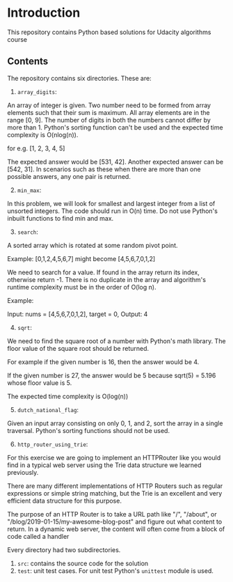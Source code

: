 # Introduction

This repository contains Python based solutions for Udacity algorithms course

## Contents 

The repository contains six directories. These are:

1. `array_digits`: 

An array of integer is given. Two number need to be formed from array elements such that their sum is maximum. All array elements are in the range [0, 9]. The number of digits in both the numbers cannot differ by more than 1. Python's sorting function can't be used and the expected time complexity is O(nlog(n)).

for e.g. [1, 2, 3, 4, 5]

The expected answer would be [531, 42]. Another expected answer can be [542, 31]. In scenarios such as these when there are more than one possible answers, any one pair is returned.

2. `min_max`:

In this problem, we will look for smallest and largest integer from a list of unsorted integers. The code should run in O(n) time. Do not use Python's inbuilt functions to find min and max.

3. `search`:

A sorted array which is rotated at some random pivot point.

Example: [0,1,2,4,5,6,7] might become [4,5,6,7,0,1,2]

We need to search for a value. If found in the array return its index, otherwise return -1. There is no duplicate in the array and algorithm's runtime complexity must be in the order of O(log n).

Example:

Input: nums = [4,5,6,7,0,1,2], target = 0, Output: 4

4. `sqrt`:

We need to find the square root of a number with Python's math library. The floor value of the square root should be returned.

For example if the given number is 16, then the answer would be 4.

If the given number is 27, the answer would be 5 because sqrt(5) = 5.196 whose floor value is 5.

The expected time complexity is O(log(n))

5. `dutch_national_flag`:

Given an input array consisting on only 0, 1, and 2, sort the array in a single traversal. Python's sorting functions should not be used.

6. `http_router_using_trie`:

For this exercise we are going to implement an HTTPRouter like you would find in a typical web server using the Trie data structure we learned previously.

There are many different implementations of HTTP Routers such as regular expressions or simple string matching, but the Trie is an excellent and very efficient data structure for this purpose.

The purpose of an HTTP Router is to take a URL path like "/", "/about", or "/blog/2019-01-15/my-awesome-blog-post" and figure out what content to return. In a dynamic web server, the content will often come from a block of code called a handler

Every directory had two subdirectories.

1. `src`: contains the source code for the solution
2. `test`: unit test cases. For unit test Python's `unittest` module is used.
